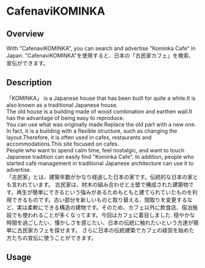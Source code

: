 # CafenaviKOMINKA

## Overview
With "CafenaviKOMINKA", you can search and advertise "Kominka Cafe" in Japan. "CafenaviKOMINKA"を使用すると、日本の「古民家カフェ」を検索、宣伝ができます。

## Description
「KOMINKA」 is a Japanese house that has been built for quite a while.It is also known as a traditional Japanese house.  
The old house is a building made of wood combination and earthen wall.It has the advantage of being easy to reproduce.  
You can use what was originally made.Replace the old part with a new one. In fact, it is a building with a flexible structure, such as changing the layout.Therefore, it is often used in cafes, restaurants and accommodations.This site focused on cafes.   
People who want to spend calm time, feel nostalgic, and want to touch Japanese tradition can easily find "Kominka Cafe". In addition, people who started cafe management in traditional Japanese architecture can use it to advertise.   
「古民家」とは、建築年数がかなり経過した日本の家です。伝統的な日本の家とも言われています。 古民家は、材木の組み合わせと土壁で構成された建築物です。再生が簡単にできるという強みがあるためもともと建てられていたものを利用できるものです。古い部分を新しいものと取り替える、間取りを変更するなど、実は柔軟にできる構造の建物です。そのため、カフェ以外に飲食店、宿泊施設でも使われることが多くなってます。今回はカフェに着目しました. 穏やかな時間を過ごしたい、懐かしさを感じたい、日本の伝統に触れたいという方達が簡単に古民家カフェを探せます。 さらに日本の伝統建築でカフェの経営を始めた方たちの宣伝に使うことができます。

## Usage
